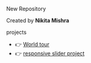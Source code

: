 
New Repository

 Created by **Nikita Mishra**  

projects 
 - 👉 [World tour](https://world1211.netlify.app/)
 - 👉 [ responsive slider project](https://slider1212.netlify.app/)

